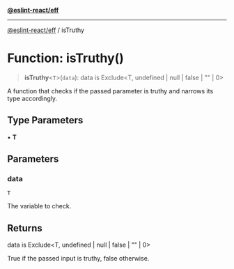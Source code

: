 [**@eslint-react/eff**](../README.md)

***

[@eslint-react/eff](../README.md) / isTruthy

# Function: isTruthy()

> **isTruthy**\<`T`\>(`data`): data is Exclude\<T, undefined \| null \| false \| "" \| 0\>

A function that checks if the passed parameter is truthy and narrows its type accordingly.

## Type Parameters

• **T**

## Parameters

### data

`T`

The variable to check.

## Returns

data is Exclude\<T, undefined \| null \| false \| "" \| 0\>

True if the passed input is truthy, false otherwise.
